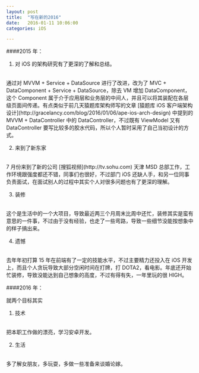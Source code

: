 ```yaml
---
layout: post
title:  "写在新的2016"
date:   2016-01-11 10:06:00
categories: iOS

---
```



####2015 年：

1. 对 iOS 的架构研究有了更深的了解和总结。
<br />
通过对 MVVM + Service + DataSource 进行了改进，改为了 MVC + DataComponent + Service + DataSource，除去 VM 增加 DataComponent，这个 Component 属于介于应用层和业务层的中间人，并且可以将其装配在各层级页面间传递。有点类似于前几天猿题库架构师写的文章 [猿题库 iOS 客户端架构设计](http://gracelancy.com/blog/2016/01/06/ape-ios-arch-design) 中提到的 MVVM + DataController 中的 DataController，不过既有 ViewModel 又有 DataController 要写比较多的胶水代码，所以个人暂时采用了自己当初设计的方式。

2. 来到了新东家 
<br />
7 月份来到了新的公司 [搜狐视频](http://tv.sohu.com) 天津 MSD 总部工作，工作环境跟强度都还不错，同事们也很好，不过部门 iOS 还缺人手，和另一位同事负责面试，在面试别人的过程中其实个人对很多问题也有了更深的理解。

3. 装修
<br />
这个是生活中的一个大项目，导致最近两三个月周末比周中还忙，装修其实是蛮有意思的一件事，不过由于没有经验，也走了一些弯路，导致一些细节没能按想象中的样子搞出来。

4. 遗憾
<br />
去年年初打算 15 年在前端有了一定的技能水平，不过主要精力还投入在 iOS 开发上，而且个人贪玩导致大部分空闲时间在打牌，打 DOTA2，看电影。年底还开始忙装修，导致没能达到自己想象的高度，不过有得有失，一年里玩的很 HIGH。

####2016 年：

就两个目标其实

1. 技术
<br />
把本职工作做的漂亮，学习安卓开发。

2. 生活
<br />
多了解女朋友，多玩耍，多做一些准备来谈婚论嫁。








